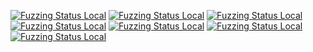 [![Fuzzing Status Local](https://workerTmp.github.io/liossa_1/rowdovecot/fuzz-imap-bodystructure.svg)](https://github.com/)
[![Fuzzing Status Local](https://workerTmp.github.io/liossa_1/rowdovecot/fuzz-message_parser.svg)](https://github.com/)
[![Fuzzing Status Local](https://workerTmp.github.io/liossa_1/rowdovecot/llvm-symbolizer.svg)](https://github.com/)
[![Fuzzing Status Local](https://workerTmp.github.io/liossa_1/rowdovecot/fuzz-message-parser.svg)](https://github.com/)
[![Fuzzing Status Local](https://workerTmp.github.io/liossa_1/rowdovecot/fuzz-smtp-server.svg)](https://github.com/)
[![Fuzzing Status Local](https://workerTmp.github.io/liossa_1/rowdovecot/notFind.svg)](https://github.com/)
[![Fuzzing Status Local](https://workerTmp.github.io/liossa_1/rowdovecot/fuzz-imap-utf7.svg)](https://github.com/)
